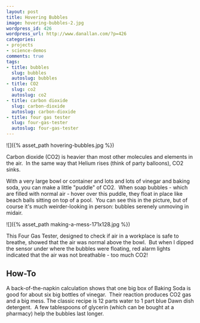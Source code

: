 ```yaml
---
layout: post
title: Hovering Bubbles
image: hovering-bubbles-2.jpg
wordpress_id: 426
wordpress_url: http://www.danallan.com/?p=426
categories:
- projects
- science-demos
comments: true
tags:
- title: bubbles
  slug: bubbles
  autoslug: bubbles
- title: CO2
  slug: co2
  autoslug: co2
- title: carbon dioxide
  slug: carbon-dioxide
  autoslug: carbon-dioxide
- title: four gas tester
  slug: four-gas-tester
  autoslug: four-gas-tester
---
```

![]({% asset_path hovering-bubbles.jpg %})

Carbon dioxide (CO2) is heavier than most other molecules and elements in the air.  In the same way that Helium rises (think of party balloons), CO2 sinks.

With a very large bowl or container and lots and lots of vinegar and baking soda, you can make a little "puddle" of CO2.  When soap bubbles - which are filled with normal air - hover over this puddle, they float in place like beach balls sitting on top of a pool.  You can see this in the picture, but of course it's much weirder-looking in person: bubbles serenely unmoving in midair.

![]({% asset_path making-a-mess-171x128.jpg %})

This Four Gas Tester, designed to check if air in a workplace is safe to breathe, showed that the air was normal above the bowl.  But when I dipped the sensor under where the bubbles were floating, red alarm lights indicated that the air was not breathable - too much CO2!

## How-To

A back-of-the-napkin calculation shows that one big box of Baking Soda is good for about six big bottles of vinegar.  Their reaction produces CO2 gas and a big mess. The classic recipe is 12 parts water to 1 part blue Dawn dish detergent.  A few tablespoons of glycerin (which can be bought at a pharmacy) help the bubbles last longer.

